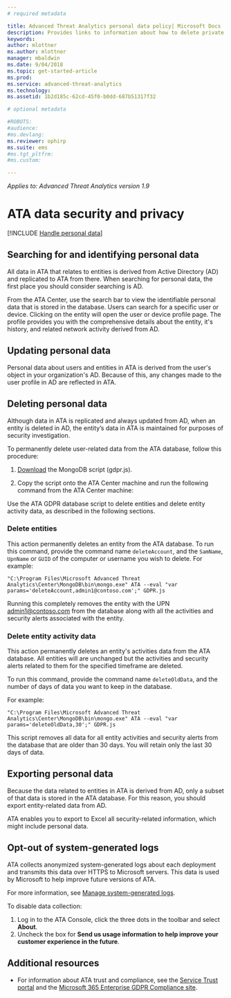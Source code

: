 ```yaml
---
# required metadata

title: Advanced Threat Analytics personal data policy| Microsoft Docs
description: Provides links to information about how to delete private information and personal data from ATA.
keywords:
author: mlottner
ms.author: mlottner
manager: mbaldwin
ms.date: 9/04/2018
ms.topic: get-started-article
ms.prod:
ms.service: advanced-threat-analytics
ms.technology:
ms.assetid: 1b2d185c-62cd-45f0-b0dd-687b51317f32

# optional metadata

#ROBOTS:
#audience:
#ms.devlang:
ms.reviewer: ophirp
ms.suite: ems
#ms.tgt_pltfrm:
#ms.custom:

---
```


*Applies to: Advanced Threat Analytics version 1.9*

# ATA data security and privacy

[!INCLUDE [Handle personal data](../includes/gdpr-intro-sentence.md)]

## Searching for and identifying personal data 

All data in ATA that relates to entities is derived from Active Directory (AD) and replicated to ATA from there. When searching for personal data, the first place you should consider searching is AD. 

From the ATA Center, use the search bar to view the identifiable personal data that is stored in the database. Users can search for a specific user or device. Clicking on the entity will open the user or device profile page. The profile provides you with the comprehensive details about the entity, it's history, and related network activity derived from AD. 

## Updating personal data 

Personal data about users and entities in ATA is derived from the user's object in your organization's AD. Because of this, any changes made to the user profile in AD are reflected in ATA. 

## Deleting personal data 

Although data in ATA is replicated and always updated from AD, when an entity is deleted in AD, the entity’s data in ATA is maintained for purposes of security investigation. 

To permanently delete user-related data from the ATA database, follow this procedure: 

1. [Download](https://aka.ms/ata-gdpr-script) the MongoDB script (gdpr.js).  

2. Copy the script onto the ATA Center machine and run the following command from the ATA Center machine: 

Use the ATA GDPR database script to delete entities and delete entity activity data, as described in the following sections.

### Delete entities

This action permanently deletes an entity from the ATA database. To run this command, provide the command name `deleteAccount`, and the `SamName`, `UpnName` or `GUID` of the computer or username you wish to delete. For example: 

`"C:\Program Files\Microsoft Advanced Threat Analytics\Center\MongoDB\bin\mongo.exe" ATA --eval "var params='deleteAccount,admin1@contoso.com';" GDPR.js`

Running this completely removes the entity with the UPN admin1@contoso.com from the database along with all the activities and security alerts associated with the entity. 

### Delete entity activity data

This action permanently deletes an entity's activities data from the ATA database. All entities will are unchanged but the activities and security alerts related to them for the specified timeframe are deleted. 

To run this command, provide the command name `deleteOldData`, and the number of days of data you want to keep in the database. 

For example: 

`"C:\Program Files\Microsoft Advanced Threat Analytics\Center\MongoDB\bin\mongo.exe" ATA --eval "var params='deleteOldData,30';" GDPR.js`

This script removes all data for all entity activities and security alerts from the database that are older than 30 days. You will retain only the last 30 days of data.

## Exporting personal data 

Because the data related to entities in ATA is derived from AD, only a subset of that data is stored in the ATA database. For this reason, you should export entity-related data from AD. 

ATA enables you to export to Excel all security-related information, which might include personal data. 

 
## Opt-out of system-generated logs 

ATA collects anonymized system-generated logs about each deployment and transmits this data over HTTPS to Microsoft servers. This data is used by Microsoft to help improve future versions of ATA. 

For more information, see [Manage system-generated logs](manage-telemetry-settings.md).

To disable data collection:

1. Log in to the ATA Console, click the three dots in the toolbar and select **About**. 
2. Uncheck the box for **Send us usage information to help improve your customer experience in the future**. 

## Additional resources

- For information about ATA trust and compliance, see the [Service Trust portal](https://servicetrust.microsoft.com/ViewPage/GDPRGetStarted) and the [Microsoft 365 Enterprise GDPR Compliance site](https://docs.microsoft.com/microsoft-365/compliance/compliance-solutions-overview).
